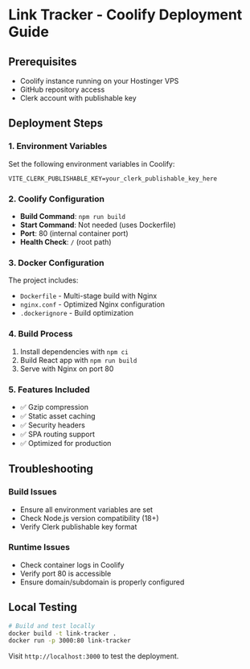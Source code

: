 # Link Tracker - Coolify Deployment Guide

## Prerequisites
- Coolify instance running on your Hostinger VPS
- GitHub repository access
- Clerk account with publishable key

## Deployment Steps

### 1. Environment Variables
Set the following environment variables in Coolify:

```
VITE_CLERK_PUBLISHABLE_KEY=your_clerk_publishable_key_here
```

### 2. Coolify Configuration
- **Build Command**: `npm run build`
- **Start Command**: Not needed (uses Dockerfile)
- **Port**: 80 (internal container port)
- **Health Check**: `/` (root path)

### 3. Docker Configuration
The project includes:
- `Dockerfile` - Multi-stage build with Nginx
- `nginx.conf` - Optimized Nginx configuration
- `.dockerignore` - Build optimization

### 4. Build Process
1. Install dependencies with `npm ci`
2. Build React app with `npm run build`
3. Serve with Nginx on port 80

### 5. Features Included
- ✅ Gzip compression
- ✅ Static asset caching
- ✅ Security headers
- ✅ SPA routing support
- ✅ Optimized for production

## Troubleshooting

### Build Issues
- Ensure all environment variables are set
- Check Node.js version compatibility (18+)
- Verify Clerk publishable key format

### Runtime Issues
- Check container logs in Coolify
- Verify port 80 is accessible
- Ensure domain/subdomain is properly configured

## Local Testing
```bash
# Build and test locally
docker build -t link-tracker .
docker run -p 3000:80 link-tracker
```

Visit `http://localhost:3000` to test the deployment.
